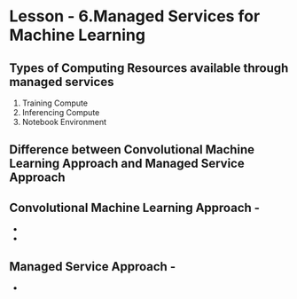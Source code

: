 # Lesson - 6.Managed Services for Machine Learning

## Types of Computing Resources available through managed services
1. Training Compute 
2. Inferencing Compute
3. Notebook Environment


## Difference between Convolutional Machine Learning Approach and Managed Service Approach
**Convolutional Machine Learning Approach** -
- 
- 
- 

**Managed Service Approach** - 
- 
- 

